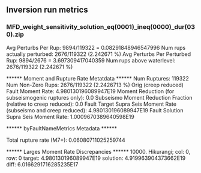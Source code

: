 ## Inversion run metrics

### MFD_weight_sensitivity_solution_eq(0001)_ineq(0000)_dur(030).zip


Avg Perturbs Per Rup: 9894/119322 = 0.08291848946547996
Num rups actually perturbed: 2676/119322 (2.242671 %)
Avg Perturbs Per Perturbed Rup: 9894/2676 = 3.697309417040359
Num rups above waterlevel: 2676/119322 (2.242671 %)


****** Moment and Rupture Rate Metatdata ******
Num Ruptures: 119322
Num Non-Zero Rups: 2676/119322 (2.2426713 %)
Orig (creep reduced) Fault Moment Rate: 4.980130196089947E19
Moment Reduction (for subseismogenic ruptures only): 0.0
Subseismo Moment Reduction Fraction (relative to creep reduced): 0.0
Fault Target Supra Seis Moment Rate (subseismo and creep reduced): 4.980130196089947E19
Fault Solution Supra Seis Moment Rate: 1.0009670389640598E19


****** byFaultNameMetrics Metadata ******

Total rupture rate (M7+): 0.06080711025259744


****** Larges Moment Rate Discrepancies ******
10000. Hikurangi; col: 0, row: 0	target: 4.980130196089947E19	solution: 4.919963904373662E19	diff: 6.0166291716285235E17
